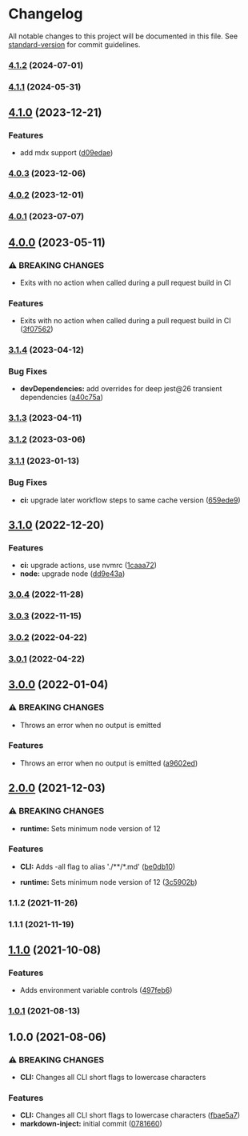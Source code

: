 # Changelog

All notable changes to this project will be documented in this file. See [standard-version](https://github.com/conventional-changelog/standard-version) for commit guidelines.

### [4.1.2](https://github.com/target/markdown-inject/compare/v4.1.1...v4.1.2) (2024-07-01)

### [4.1.1](https://github.com/target/markdown-inject/compare/v4.1.0...v4.1.1) (2024-05-31)

## [4.1.0](https://github.com/target/markdown-inject/compare/v4.0.3...v4.1.0) (2023-12-21)


### Features

* add mdx support ([d09edae](https://github.com/target/markdown-inject/commit/d09edae7cd5d2a8e9abec1de5a3847c833aee8d3))

### [4.0.3](https://github.com/target/markdown-inject/compare/v4.0.2...v4.0.3) (2023-12-06)

### [4.0.2](https://github.com/target/markdown-inject/compare/v4.0.1...v4.0.2) (2023-12-01)

### [4.0.1](https://github.com/target/markdown-inject/compare/v4.0.0...v4.0.1) (2023-07-07)

## [4.0.0](https://github.com/target/markdown-inject/compare/v3.1.4...v4.0.0) (2023-05-11)


### ⚠ BREAKING CHANGES

* Exits with no action when called during a pull request build in CI

### Features

* Exits with no action when called during a pull request build in CI ([3f07562](https://github.com/target/markdown-inject/commit/3f07562f5b1f09203944c304a7339d5caae6af3e))

### [3.1.4](https://github.com/target/markdown-inject/compare/v3.1.3...v3.1.4) (2023-04-12)


### Bug Fixes

* **devDependencies:** add overrides for deep jest@26 transient dependencies ([a40c75a](https://github.com/target/markdown-inject/commit/a40c75a3b18851fe90f58014b5317c1a404f86c7))

### [3.1.3](https://github.com/target/markdown-inject/compare/v3.1.2...v3.1.3) (2023-04-11)

### [3.1.2](https://github.com/target/markdown-inject/compare/v3.1.1...v3.1.2) (2023-03-06)

### [3.1.1](https://github.com/target/markdown-inject/compare/v3.1.0...v3.1.1) (2023-01-13)


### Bug Fixes

* **ci:** upgrade later workflow steps to same cache version ([659ede9](https://github.com/target/markdown-inject/commit/659ede94cb4a16f1a03d6c429df9625e17fd605a))

## [3.1.0](https://github.com/target/markdown-inject/compare/v3.0.4...v3.1.0) (2022-12-20)


### Features

* **ci:** upgrade actions, use nvmrc ([1caaa72](https://github.com/target/markdown-inject/commit/1caaa72e70b29c13b95b2a8186fb2bbc45cb5741))
* **node:** upgrade node ([dd9e43a](https://github.com/target/markdown-inject/commit/dd9e43a4869e8b6623300826f9a77524b4e5ba95))

### [3.0.4](https://github.com/target/markdown-inject/compare/v3.0.3...v3.0.4) (2022-11-28)

### [3.0.3](https://github.com/target/markdown-inject/compare/v3.0.2...v3.0.3) (2022-11-15)

### [3.0.2](https://github.com/target/markdown-inject/compare/v3.0.1...v3.0.2) (2022-04-22)

### [3.0.1](https://github.com/target/markdown-inject/compare/v3.0.0...v3.0.1) (2022-04-22)

## [3.0.0](https://github.com/target/markdown-inject/compare/v2.0.0...v3.0.0) (2022-01-04)


### ⚠ BREAKING CHANGES

* Throws an error when no output is emitted

### Features

* Throws an error when no output is emitted ([a9602ed](https://github.com/target/markdown-inject/commit/a9602ed8983e678a2751a22de3fdd3d7e17073e9))

## [2.0.0](https://github.com/target/markdown-inject/compare/v1.1.2...v2.0.0) (2021-12-03)


### ⚠ BREAKING CHANGES

* **runtime:** Sets minimum node version of 12

### Features

* **CLI:** Adds -all flag to alias './**/*.md' ([be0db10](https://github.com/target/markdown-inject/commit/be0db10ce479983b3051cf9ca66423f868d9d489))


* **runtime:** Sets minimum node version of 12 ([3c5902b](https://github.com/target/markdown-inject/commit/3c5902b7d952236cdec9f2c1a383de03b0ce1bac))

### 1.1.2 (2021-11-26)

### 1.1.1 (2021-11-19)

## [1.1.0](https://github.com/target/markdown-inject/compare/v1.0.1...v1.1.0) (2021-10-08)


### Features

* Adds environment variable controls ([497feb6](https://github.com/target/markdown-inject/commit/497feb603061aa790a3270987a260abed926219f))

### [1.0.1](https://github.com/target/markdown-inject/compare/v1.0.0...v1.0.1) (2021-08-13)

## 1.0.0 (2021-08-06)


### ⚠ BREAKING CHANGES

* **CLI:** Changes all CLI short flags to lowercase characters

### Features

* **CLI:** Changes all CLI short flags to lowercase characters ([fbae5a7](https://github.com/target/markdown-inject/commit/fbae5a765590db898debf1403946d58a6688477f))
* **markdown-inject:** initial commit ([0781660](https://github.com/target/markdown-inject/commit/07816601bf99bfb2b363f1f0e342cca1edb4d5ae))
